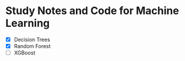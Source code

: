 # Study Notes and Code for Machine Learning

- [X] Decision Trees
- [X] Random Forest
- [ ] XGBoost
